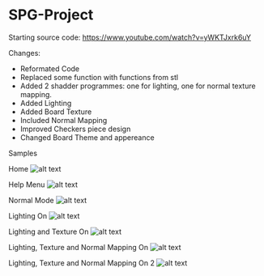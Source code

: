 # SPG-Project

Starting source code:
https://www.youtube.com/watch?v=yWKTJxrk6uY


Changes:
- Reformated Code
- Replaced some function with functions from stl
- Added 2 shadder programmes: one for lighting, one for normal texture mapping.
- Added Lighting
- Added Board Texture
- Included Normal Mapping
- Improved Checkers piece design
- Changed Board Theme and appereance

Samples

Home
![alt text](https://github.com/enaky/SPG-Project/blob/master/Samples/1.PNG)

Help Menu
![alt text](https://github.com/enaky/SPG-Project/blob/master/Samples/2.PNG)

Normal Mode
![alt text](https://github.com/enaky/SPG-Project/blob/master/Samples/3.PNG)

Lighting On
![alt text](https://github.com/enaky/SPG-Project/blob/master/Samples/4.PNG)

Lighting and Texture On
![alt text](https://github.com/enaky/SPG-Project/blob/master/Samples/5.PNG)

Lighting, Texture and Normal Mapping On
![alt text](https://github.com/enaky/SPG-Project/blob/master/Samples/6.PNG)

Lighting, Texture and Normal Mapping On 2
![alt text](https://github.com/enaky/SPG-Project/blob/master/Samples/7.PNG)